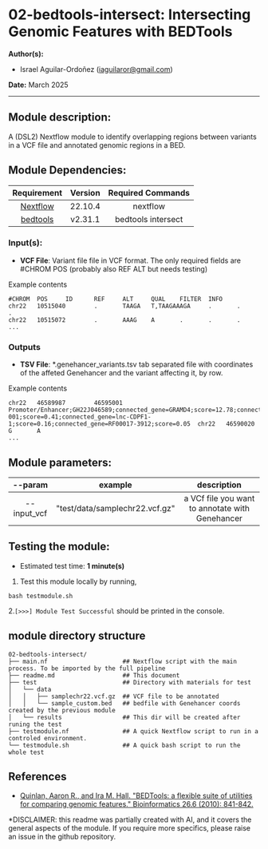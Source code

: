 # 02-bedtools-intersect: Intersecting Genomic Features with BEDTools
**Author(s):**

* Israel Aguilar-Ordoñez (iaguilaror@gmail.com)

**Date:** March 2025  

---

## Module description:  

A (DSL2) Nextflow module to identify overlapping regions between variants in a VCF file and annotated genomic regions in a BED.

## Module Dependencies:
| Requirement | Version  | Required Commands |
|:---------:|:--------:|:-------------------:|
| [Nextflow](https://www.nextflow.io/docs/latest/getstarted.html) | 22.10.4 | nextflow |
| [bedtools](https://bedtools.readthedocs.io/en/latest/) | v2.31.1 | bedtools intersect |

### Input(s):

- **VCF File**: Variant file file in VCF format. The only required fields are #CHROM  POS (probably also REF     ALT but needs testing)

Example contents  
```
#CHROM  POS     ID      REF     ALT     QUAL    FILTER  INFO
chr22   10515040        .       TAAGA   T,TAAGAAAGA     .       .       .
chr22   10515072        .       AAAG    A       .       .       .
...

```

### Outputs

- **TSV File**: *.genehancer_variants.tsv tab separated file with coordinates of the affeted Genehancer and the variant affecting it, by row.

Example contents  
```
chr22   46589987        46595001        Promoter/Enhancer;GH22J046589;connected_gene=GRAMD4;score=12.78;connected_gene=TBC1D22A;score=4.32;connected_gene=CERK;score=2.47;connected_gene=MK280393;score=0.45;connected_gene=AB372664-001;score=0.41;connected_gene=lnc-CDPF1-1;score=0.16;connected_gene=RF00017-3912;score=0.05  chr22   46590020        G       A
...

```

## Module parameters:

| --param | example  | description |
|:---------:|:--------:|:-------------------:|
| --input_vcf | "test/data/samplechr22.vcf.gz" | a VCf file you want to annotate with Genehancer |

## Testing the module:

* Estimated test time:  **1 minute(s)**  

1. Test this module locally by running,
```
bash testmodule.sh
```

2.`[>>>] Module Test Successful` should be printed in the console.  

## module directory structure

````
02-bedtools-intersect/          
├── main.nf                     ## Nextflow script with the main process. To be imported by the full pipeline 
├── readme.md                   ## This document
├── test                        ## Directory with materials for test
│   └── data
│   │   ├── samplechr22.vcf.gz  ## VCF file to be annotated
│   │   └── sample_custom.bed   ## bedfile with Genehancer coords created by the previous module
│   └── results                 ## This dir will be created after runing the test
├── testmodule.nf               ## A quick Nextflow script to run in a controled environment.
└── testmodule.sh               ## A quick bash script to run the whole test
````

## References
* [Quinlan, Aaron R., and Ira M. Hall. "BEDTools: a flexible suite of utilities for comparing genomic features." Bioinformatics 26.6 (2010): 841-842.](https://doi.org/10.1093/bioinformatics/btq033)

*DISCLAIMER: this readme was partially created with AI, and it covers the general aspects of the module. If you require more specifics, please raise an issue in the github repository.  